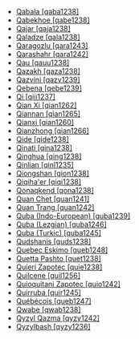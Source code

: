- [Qabala [qaba1238]](tree/turk1311/comm1245/oghu1246/oghu1243/west2406/azer1255/nort2697/qaba1238/qaba1238.ini)
- [Qabekhoe [qabe1238]](tree/khoe1240/khoe1241/nonk1236/west2506/naro1248/naro1249/qabe1238/qabe1238.ini)
- [Qajar [qaja1238]](tree/turk1311/comm1245/oghu1246/oghu1243/sout2696/sout2697/qaja1238/qaja1238.ini)
- [Qaladze [qala1238]](tree/afro1255/semi1276/west2786/cent2236/nort3165/aram1259/east2680/cent2217/nort3241/tran1290/sout3213/lish1245/east2682/sout3076/qala1238/qala1238.ini)
- [Qaragozlu [qara1243]](tree/turk1311/comm1245/oghu1246/oghu1243/sout2696/sout2697/qara1243/qara1243.ini)
- [Qarashahr [qara1242]](tree/turk1311/comm1245/oghu1246/uygh1240/uigh1240/qara1242/qara1242.ini)
- [Qau [qauu1238]](tree/book1242/gela1261/qauu1238/qauu1238.ini)
- [Qazakh [qaza1238]](tree/turk1311/comm1245/oghu1246/oghu1243/west2406/azer1255/nort2697/qaza1238/qaza1238.ini)
- [Qazvini [qazv1239]](tree/indo1319/indo1320/iran1269/west2794/sout3157/fars1254/fars1255/west2369/qazv1239/qazv1239.ini)
- [Qebena [qebe1239]](tree/afro1255/cush1243/east2699/high1285/sida1247/hadi1241/kamb1318/kamb1316/qebe1239/qebe1239.ini)
- [Qi [qiii1237]](tree/taik1256/hlai1238/nucl1241/hlai1239/qiii1237/qiii1237.ini)
- [Qian Xi [qian1262]](tree/sino1245/burm1265/lolo1265/lolo1267/nili1235/sout3212/niso1234/nucl1739/nasu1236/nesu1234/nesu1235/wusa1235/qian1262/qian1262.ini)
- [Qiannan [qian1265]](tree/taik1256/kamt1241/beta1258/daic1237/nort3180/nort3189/bouy1240/qian1265/qian1265.ini)
- [Qianxi [qian1260]](tree/taik1256/kamt1241/beta1258/daic1237/nort3180/nort3189/bouy1240/qian1260/qian1260.ini)
- [Qianzhong [qian1266]](tree/taik1256/kamt1241/beta1258/daic1237/nort3180/nort3189/bouy1240/qian1266/qian1266.ini)
- [Qide [qide1238]](tree/sino1245/sini1245/nort3155/huiz1242/qide1238/qide1238.ini)
- [Qinati [qina1238]](tree/indo1319/indo1320/indo1321/indo1322/doma1258/qina1238/qina1238.ini)
- [Qinghua [qing1238]](tree/sino1245/burm1265/naqi1236/qian1263/pumi1242/sout2729/qing1238/qing1238.ini)
- [Qinlian [qinl1235]](tree/sino1245/sini1245/sout2740/yuec1235/qinl1235/qinl1235.ini)
- [Qiongshan [qion1238]](tree/taik1256/kamt1241/beta1258/ling1262/qion1238/qion1238.ini)
- [Qiqiha'er [qiqi1238]](tree/mong1329/daur1238/qiqi1238/qiqi1238.ini)
- [Qonaqkend [qona1238]](tree/indo1319/indo1320/iran1269/west2794/sout3157/fars1254/cauc1242/musl1236/qona1238/qona1238.ini)
- [Quan Chet [quan1241]](tree/hmon1336/mien1242/mien1243/iumi1238/quan1241/quan1241.ini)
- [Quan Trang [quan1242]](tree/hmon1336/mien1242/mien1243/iumi1238/quan1242/quan1242.ini)
- [Quba (Indo-European) [quba1239]](tree/indo1319/indo1320/iran1269/west2794/sout3157/fars1254/cauc1242/musl1236/quba1239/quba1239.ini)
- [Quba (Lezgian) [quba1246]](tree/nakh1245/dagh1238/lezg1248/nucl1321/east2367/lezg1247/quba1246/quba1246.ini)
- [Quba (Turkic) [quba1245]](tree/turk1311/comm1245/oghu1246/oghu1243/west2406/azer1255/nort2697/quba1245/quba1245.ini)
- [Qudshanis [quds1238]](tree/afro1255/semi1276/west2786/cent2236/nort3165/aram1259/east2680/cent2217/nort3241/assy1241/nort3096/quds1238/quds1238.ini)
- [Quebec Eskimo [queb1248]](tree/eski1264/eski1265/inui1246/east2534/queb1248/queb1248.ini)
- [Quetta Pashto [quet1238]](tree/indo1319/indo1320/iran1269/east2704/sout3156/pash1269/nucl1276/sout2649/quet1238/quet1238.ini)
- [Quierí Zapotec [quie1238]](tree/otom1299/east2557/popo1292/zapo1436/zapo1437/core1259/sout3003/mixt1428/quio1241/quie1238/quie1238.ini)
- [Quilcene [quil1256]](tree/sali1255/cent2129/twan1247/quil1256/quil1256.ini)
- [Quioquitani Zapotec [quio1242]](tree/otom1299/east2557/popo1292/zapo1436/zapo1437/core1259/sout3003/mixt1428/quio1241/quio1242/quio1242.ini)
- [Quirruba [quir1245]](tree/araw1281/nort2990/alto1249/maip1247/bani1254/quir1245/quir1245.ini)
- [Québécois [queb1247]](tree/indo1319/ital1284/lati1262/lati1263/impe1234/roma1334/ital1285/west2813/shif1234/nort3208/gall1280/oila1234/cent2283/macr1273/glob1239/stan1290/queb1247/queb1247.ini)
- [Qwabe [qwab1238]](tree/atla1278/volt1241/benu1247/bant1294/sout3152/narr1281/east2731/sout3180/ngun1275/ngun1276/ngun1267/zulu1251/zulu1248/qwab1238/qwab1238.ini)
- [Qyzyl Qazma [qyzy1242]](tree/indo1319/indo1320/iran1269/west2794/sout3157/fars1254/cauc1242/musl1236/qyzy1242/qyzy1242.ini)
- [Qyzylbash [qyzy1236]](tree/turk1311/comm1245/oghu1246/oghu1243/west2406/azer1255/nort2697/qyzy1236/qyzy1236.ini)
